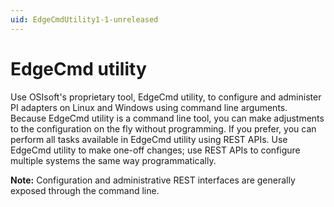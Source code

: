 ```yaml
---
uid: EdgeCmdUtility1-1-unreleased
---
```


# EdgeCmd utility

Use OSIsoft's proprietary tool, EdgeCmd utility, to configure and administer PI adapters on Linux and Windows using command line arguments. Because EdgeCmd utility is a command line tool, you can make adjustments to the configuration on the fly without programming. If you prefer, you can perform all tasks available in EdgeCmd utility using REST APIs. Use EdgeCmd utility to make one-off changes; use REST APIs to configure multiple systems the same way programmatically.

**Note:** Configuration and administrative REST interfaces are generally exposed through the command line.
